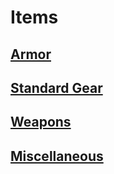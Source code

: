 # Items

## [Armor](Armor.md)

## [Standard Gear](Standard%20Gear.md)

## [Weapons](Weapons.md)

## [Miscellaneous](Miscellaneous.md)